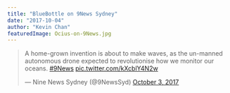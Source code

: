 ```yaml
---
title: "BlueBottle on 9News Sydney"
date: "2017-10-04"
author: "Kevin Chan"
featuredImage: Ocius-on-9News.jpg
---
```


> A home-grown invention is about to make waves, as the un-manned autonomous drone expected to revolutionise how we monitor our oceans. [#9News](https://twitter.com/hashtag/9News?src=hash&ref_src=twsrc%5Etfw) [pic.twitter.com/kXcblY4N2w](https://t.co/kXcblY4N2w)
> 
> — Nine News Sydney (@9NewsSyd) [October 3, 2017](https://twitter.com/9NewsSyd/status/915126661070200832?ref_src=twsrc%5Etfw)
